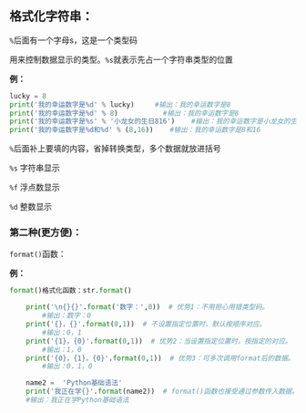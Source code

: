 ## 格式化字符串：

`%`后面有一个字母s，这是一个类型码

用来控制数据显示的类型。`%s`就表示先占一个字符串类型的位置

**例：**
```python
lucky = 8
print('我的幸运数字是%d' % lucky)     #输出：我的幸运数字是8
print('我的幸运数字是%d' % 8)           #输出：我的幸运数字是8
print('我的幸运数字是%s' % '小龙女的生日816')    #输出：我的幸运数字是小龙女的生日816
print('我的幸运数字是%d和%d' % (8,16))    #输出：我的幸运数字是8和16
```
`%`后面补上要填的内容，省掉转换类型，多个数据就放进括号


`%s` 字符串显示

`%f` 浮点数显示

`%d` 整数显示


### 第二种(更方便)：

`format()`函数：

**例：**
```python
format()格式化函数：str.format()

	print('\n{}{}'.format('数字：',0))  # 优势1：不用担心用错类型码。
		#输出：数字：0
	print('{}，{}'.format(0,1))  # 不设置指定位置时，默认按顺序对应。
		#输出：0，1
	print('{1}，{0}'.format(0,1))  # 优势2：当设置指定位置时，按指定的对应。
		#输出：1，0
	print('{0}，{1}，{0}'.format(0,1))  # 优势3：可多次调用format后的数据。
		#输出：0，1，0

    name2 =  'Python基础语法'
    print('我正在学{}'.format(name2))  # format()函数也接受通过参数传入数据。
	#输出：我正在学Python基础语法
```